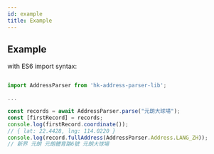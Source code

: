 ```yaml
---
id: example
title: Example
---
```


## Example

with ES6 import syntax:

```javascript

import AddressParser from 'hk-address-parser-lib';

...

const records = await AddressParser.parse("元朗大球場");
const [firstRecord] = records;
console.log(firstRecord.coordinate());
// { lat: 22.4428, lng: 114.0220 }
console.log(record.fullAddress(AddressParser.Address.LANG_ZH));
// 新界 元朗 元朗體育路6號 元朗大球場

```
